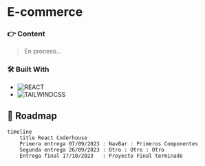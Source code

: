 # E-commerce

### 👉 Content
> En proceso...
>


### 🛠 Built With

* ![REACT](https://img.shields.io/badge/React-20232A?style=for-the-badge&logo=react&logoColor=61DAFB)
* ![TAILWINDCSS](https://img.shields.io/badge/Tailwind_CSS-38B2AC?style=for-the-badge&logo=tailwind-css&logoColor=white)



##  📅 Roadmap

``` mermaid
timeline
    title React Coderhouse
    Primera entrega 07/09/2023 : NavBar : Primeros Componentes
    Segunda entrega 26/09/2023 : Otro : Otro : Otro
    Entrega final 17/10/2023   : Proyecto Final terminado
```
